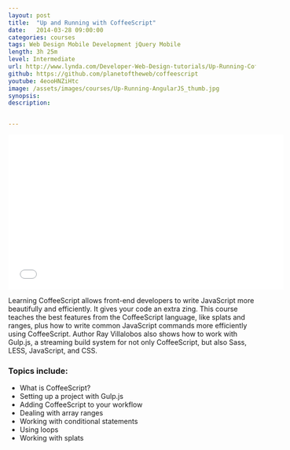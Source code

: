 ```yaml
---
layout: post
title:  "Up and Running with CoffeeScript"
date:   2014-03-28 09:00:00
categories: courses
tags: Web Design Mobile Development jQuery Mobile
length: 3h 25m
level: Intermediate
url: http://www.lynda.com/Developer-Web-Design-tutorials/Up-Running-CoffeeScript/154415-2.html
github: https://github.com/planetoftheweb/coffeescript
youtube: 4eooHNZiHtc
image: /assets/images/courses/Up-Running-AngularJS_thumb.jpg
synopsis: 
description: 


---
```


<iframe width="560" height="315" src="//www.youtube.com/embed/4eooHNZiHtc" frameborder="0" allowfullscreen></iframe>

Learning CoffeeScript allows front-end developers to write JavaScript more beautifully and efficiently. It gives your code an extra zing. This course teaches the best features from the CoffeeScript language, like splats and ranges, plus how to write common JavaScript commands more efficiently using CoffeeScript. Author Ray Villalobos also shows how to work with Gulp.js, a streaming build system for not only CoffeeScript, but also Sass, LESS, JavaScript, and CSS.

### Topics include:

- What is CoffeeScript?
- Setting up a project with Gulp.js
- Adding CoffeeScript to your workflow
- Dealing with array ranges
- Working with conditional statements
- Using loops
- Working with splats